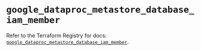 # `google_dataproc_metastore_database_iam_member`

Refer to the Terraform Registry for docs: [`google_dataproc_metastore_database_iam_member`](https://registry.terraform.io/providers/hashicorp/google/6.49.1/docs/resources/dataproc_metastore_database_iam_member).
